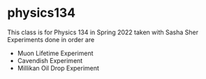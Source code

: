 # physics134
This class is for Physics 134 in Spring 2022 taken with Sasha Sher
Experiments done in order are
- Muon Lifetime Experiment
- Cavendish Experiment
- Millikan Oil Drop Experiment

